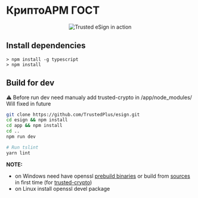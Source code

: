 # КриптоАРМ ГОСТ
<p align="center">
  <img alt="Trusted eSign in action" src="https://user-images.githubusercontent.com/16474118/32882951-f8d799fc-cac6-11e7-83f0-24fc70953963.png">
</p>

## Install dependencies

```
> npm install -g typescript
> npm install

```

## Build for dev
⚠️ Before run dev need manualy add trusted-crypto in /app/node_modules/ Will fixed in future
```bash
git clone https://github.com/TrustedPlus/esign.git
cd esign && npm install
cd app && npm install
cd ..
npm run dev

# Run tslint
yarn lint
```

**NOTE:**
* on Windows need have openssl [prebuild binaries](https://wiki.openssl.org/index.php/Binaries) or build from [sources](https://github.com/openssl/openssl/tree/OpenSSL_1_0_2k) in first time (for [trusted-crypto](https://github.com/TrustedPlus/crypto/blob/master/binding.gyp#L57))
* on Linux install openssl devel package
